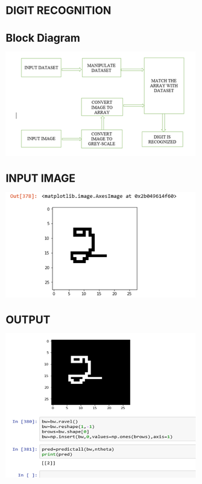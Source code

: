 # DIGIT RECOGNITION
# Block Diagram
![](module1block.png)


# INPUT IMAGE
![](module1input.png)

# OUTPUT
![](outputocr1.png)
